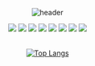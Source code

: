 <div align="center">

![header](https://capsule-render.vercel.app/api?type=Waving&height=150&section=header&text=이정진&animation=fade&fontColor=red)


<img src="https://img.shields.io/badge/TypeScript-blue?style=for-the-badge&logo=typescript&logoColor=white">
<img src="https://img.shields.io/badge/JavaScript-F7DF1E?style=for-the-badge&logo=JavaScript&logoColor=white">
<img src="https://img.shields.io/badge/HTML5-E34F26?style=for-the-badge&logo=HTML5&logoColor=white">
<img src="https://img.shields.io/badge/CSS3-1572B6?style=for-the-badge&logo=CSS3&logoColor=white">
<img src="https://img.shields.io/badge/aws-232F3E?style=for-the-badge&logo=Amazon aws&logoColor=white">
<img src="https://img.shields.io/badge/github-181717?style=for-the-badge&logo=github&logoColor=white">
<img src="https://img.shields.io/badge/VSCode-007ACC?style=for-the-badge&logo=VisualStudioCode&logoColor=white">
<img src="https://img.shields.io/badge/React-blue?style=for-the-badge&logo=react&logoColor=white">
<br/>
<br/>

[![Top Langs](https://github-readme-stats.vercel.app/api/top-langs/?username=pqr4579&layout=compact)](https://github.com/pqr4579/github-readme-stats)
<br/>
<br/>

</div
